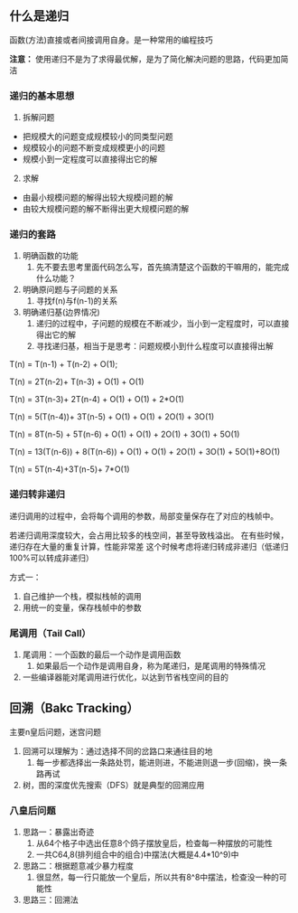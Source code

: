 ## 什么是递归
函数(方法)直接或者间接调用自身。是一种常用的编程技巧

**注意：**
使用递归不是为了求得最优解，是为了简化解决问题的思路，代码更加简洁

### 递归的基本思想

1. 拆解问题
- 把规模大的问题变成规模较小的同类型问题
- 规模较小的问题不断变成规模更小的问题
- 规模小到一定程度可以直接得出它的解

2. 求解
- 由最小规模问题的解得出较大规模问题的解
- 由较大规模问题的解不断得出更大规模问题的解

### 递归的套路
1. 明确函数的功能
   1. 先不要去思考里面代码怎么写，首先搞清楚这个函数的干嘛用的，能完成什么功能？
2. 明确原问题与子问题的关系
   1. 寻找f(n)与f(n-1)的关系
3. 明确递归基(边界情况)
   1. 递归的过程中，子问题的规模在不断减少，当小到一定程度时，可以直接得出它的解
   2. 寻找递归基，相当于是思考：问题规模小到什么程度可以直接得出解

T(n) = T(n-1) + T(n-2) + O(1);

T(n) = 2T(n-2)+ T(n-3) + O(1) +  O(1)

T(n) = 3T(n-3)+ 2T(n-4) + O(1) + O(1) + 2*O(1)

T(n) = 5(T(n-4))+ 3T(n-5) +  O(1) + O(1) + 2O(1) + 3O(1)

T(n) = 8T(n-5) + 5T(n-6)  +  O(1) + O(1) + 2O(1) + 3O(1) + 5O(1)

T(n) = 13(T(n-6)) + 8(T(n-6)) +  O(1) + O(1) + 2O(1) + 3O(1) + 5O(1)+8O(1)

T(n) = 5T(n-4)+3T(n-5)+ 7*O(1)

### 递归转非递归
递归调用的过程中，会将每个调用的参数，局部变量保存在了对应的栈帧中。

若递归调用深度较大，会占用比较多的栈空间，甚至导致栈溢出。
在有些时候，递归存在大量的重复计算，性能非常差
这个时候考虑将递归转成非递归（低递归100%可以转成非递归）

方式一：
1. 自己维护一个栈，模拟栈帧的调用
2. 用统一的变量，保存栈帧中的参数

### 尾调用（Tail Call）

1. 尾调用：一个函数的最后一个动作是调用函数
   1. 如果最后一个动作是调用自身，称为尾递归，是尾调用的特殊情况
2. 一些编译器能对尾调用进行优化，以达到节省栈空间的目的

## 回溯（Bakc Tracking）
主要n皇后问题，迷宫问题

1. 回溯可以理解为：通过选择不同的岔路口来通往目的地
   1. 每一步都选择出一条路处罚，能进则进，不能进则退一步(回缩)，换一条路再试
2. 树，图的深度优先搜索（DFS）就是典型的回溯应用

### 八皇后问题

1. 思路一：暴露出奇迹
   1. 从64个格子中选出任意8个鸽子摆放皇后，检查每一种摆放的可能性
   2. 一共C64,8(排列组合中的组合)中摆法(大概是4.4*10^9)中
2. 思路二：根据题意减少暴力程度
   1. 很显然，每一行只能放一个皇后，所以共有8^8中摆法，检查没一种的可能性
3. 思路三：回溯法


